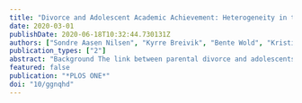 ```yaml
---
title: "Divorce and Adolescent Academic Achievement: Heterogeneity in the Associations by Parental Education"
date: 2020-03-01
publishDate: 2020-06-18T10:32:44.730131Z
authors: ["Sondre Aasen Nilsen", "Kyrre Breivik", "Bente Wold", "Kristin Gärtner Askeland", "Børge Sivertsen", "Mari Hysing", "Tormod Bøe"]
publication_types: ["2"]
abstract: "Background The link between parental divorce and adolescents' academic achievement may depend on parental educational levels. However, findings have been inconsistent regarding whether the negative associations between parental divorce and adolescents' academic outcomes are greater or smaller in highly educated families. The present study aimed to investigate the possible heterogeneity in the associations between divorce and adolescents' academic achievement by parental educational levels, within the context of the elaborate Norwegian welfare state. Methods The population-based cross-sectional youth@hordaland study of adolescents aged 16– 19 years conducted in Norway in 2012, provided information about parental divorce and was linked to national administrative registries (N = 9,166) to obtain high-quality, objective data on the adolescents' grade point average (GPA), and their parents' educational qualifications and income. Results The negative association between parental divorce and GPA was stronger among adolescents with educated or highly educated parents compared to adolescents with less educated parents. This heterogeneity was driven by maternal educational qualifications, whereby divorce was more strongly and negatively associated with GPA among adolescents with educated mothers compared to those with less educated mothers, independent of paternal educational levels and income measures. Conclusions Among adolescents whose parents have low educational qualifications, parental divorce is not associated with their academic achievement. Educated divorced mothers appear less likely to transfer their educational advantages onto their children than nondivorced equally educated mothers, perhaps due to a ``double-burden'' regarding work pressure and child-rearing responsibilities. There is a need for future studies to detail the mechanisms underlying this finding."
featured: false
publication: "*PLOS ONE*"
doi: "10/ggnqhd"
---
```


